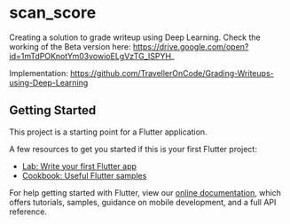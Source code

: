# scan_score

Creating a solution to grade writeup using Deep Learning.
Check the working of the Beta version here:
https://drive.google.com/open?id=1mTdPOKnotYm03vowioELgVzTG_ISPYH_

Implementation:
https://github.com/TravellerOnCode/Grading-Writeups-using-Deep-Learning


## Getting Started

This project is a starting point for a Flutter application.

A few resources to get you started if this is your first Flutter project:

- [Lab: Write your first Flutter app](https://flutter.dev/docs/get-started/codelab)
- [Cookbook: Useful Flutter samples](https://flutter.dev/docs/cookbook)

For help getting started with Flutter, view our
[online documentation](https://flutter.dev/docs), which offers tutorials,
samples, guidance on mobile development, and a full API reference.

